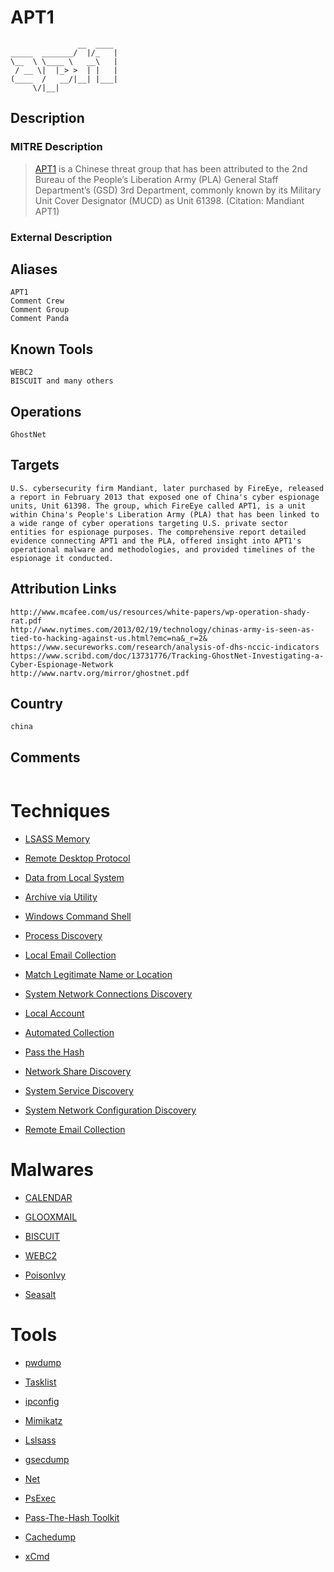 
# APT1

```
               __  ____ 
_____  _______/  |/_   |
\__  \ \____ \   __\   |
 / __ \|  |_> >  | |   |
(____  /   __/|__| |___|
     \/|__|             

```

## Description

### MITRE Description

> [APT1](https://attack.mitre.org/groups/G0006) is a Chinese threat group that has been attributed to the 2nd Bureau of the People’s Liberation Army (PLA) General Staff Department’s (GSD) 3rd Department, commonly known by its Military Unit Cover Designator (MUCD) as Unit 61398. (Citation: Mandiant APT1)

### External Description

> 

## Aliases

```
APT1
Comment Crew
Comment Group
Comment Panda
```

## Known Tools

```
WEBC2
BISCUIT and many others
```

## Operations

```
GhostNet
```

## Targets

```
U.S. cybersecurity firm Mandiant, later purchased by FireEye, released a report in February 2013 that exposed one of China's cyber espionage units, Unit 61398. The group, which FireEye called APT1, is a unit within China's People's Liberation Army (PLA) that has been linked to a wide range of cyber operations targeting U.S. private sector entities for espionage purposes. The comprehensive report detailed evidence connecting APT1 and the PLA, offered insight into APT1's operational malware and methodologies, and provided timelines of the espionage it conducted.
```

## Attribution Links

```
http://www.mcafee.com/us/resources/white-papers/wp-operation-shady-rat.pdf
http://www.nytimes.com/2013/02/19/technology/chinas-army-is-seen-as-tied-to-hacking-against-us.html?emc=na&_r=2&
https://www.secureworks.com/research/analysis-of-dhs-nccic-indicators
https://www.scribd.com/doc/13731776/Tracking-GhostNet-Investigating-a-Cyber-Espionage-Network
http://www.nartv.org/mirror/ghostnet.pdf
```

## Country

```
china
```

## Comments

```

```

# Techniques


* [LSASS Memory](../techniques/LSASS-Memory.md)

* [Remote Desktop Protocol](../techniques/Remote-Desktop-Protocol.md)
    
* [Data from Local System](../techniques/Data-from-Local-System.md)
    
* [Archive via Utility](../techniques/Archive-via-Utility.md)
    
* [Windows Command Shell](../techniques/Windows-Command-Shell.md)
    
* [Process Discovery](../techniques/Process-Discovery.md)
    
* [Local Email Collection](../techniques/Local-Email-Collection.md)
    
* [Match Legitimate Name or Location](../techniques/Match-Legitimate-Name-or-Location.md)
    
* [System Network Connections Discovery](../techniques/System-Network-Connections-Discovery.md)
    
* [Local Account](../techniques/Local-Account.md)
    
* [Automated Collection](../techniques/Automated-Collection.md)
    
* [Pass the Hash](../techniques/Pass-the-Hash.md)
    
* [Network Share Discovery](../techniques/Network-Share-Discovery.md)
    
* [System Service Discovery](../techniques/System-Service-Discovery.md)
    
* [System Network Configuration Discovery](../techniques/System-Network-Configuration-Discovery.md)
    
* [Remote Email Collection](../techniques/Remote-Email-Collection.md)
    

# Malwares


* [CALENDAR](../malwares/CALENDAR.md)

* [GLOOXMAIL](../malwares/GLOOXMAIL.md)
    
* [BISCUIT](../malwares/BISCUIT.md)
    
* [WEBC2](../malwares/WEBC2.md)
    
* [PoisonIvy](../malwares/PoisonIvy.md)
    
* [Seasalt](../malwares/Seasalt.md)
    

# Tools


* [pwdump](../tools/pwdump.md)

* [Tasklist](../tools/Tasklist.md)
    
* [ipconfig](../tools/ipconfig.md)
    
* [Mimikatz](../tools/Mimikatz.md)
    
* [Lslsass](../tools/Lslsass.md)
    
* [gsecdump](../tools/gsecdump.md)
    
* [Net](../tools/Net.md)
    
* [PsExec](../tools/PsExec.md)
    
* [Pass-The-Hash Toolkit](../tools/Pass-The-Hash-Toolkit.md)
    
* [Cachedump](../tools/Cachedump.md)
    
* [xCmd](../tools/xCmd.md)
    
